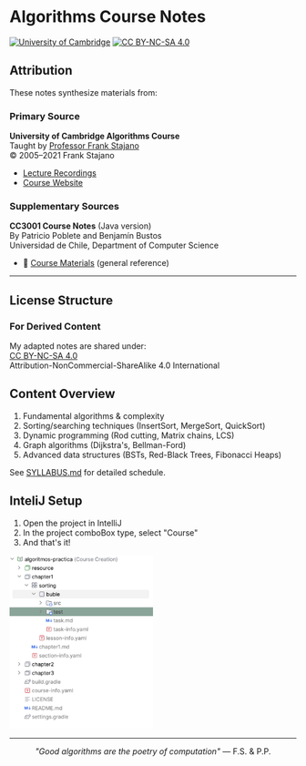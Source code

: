 # Algorithms Course Notes

[![University of Cambridge](https://img.shields.io/badge/University_of_Cambridge-003366?style=for-the-badge&logo=university&logoColor=white)](https://www.cam.ac.uk)
[![CC BY-NC-SA 4.0](https://img.shields.io/badge/License-CC_BY--NC--SA_4.0-lightgrey.svg?style=for-the-badge)](https://creativecommons.org/licenses/by-nc-sa/4.0/)

## Attribution

These notes synthesize materials from:

### Primary Source

**University of Cambridge Algorithms Course**  
Taught by [Professor Frank Stajano](http://frankstajanoexplains.com)  
© 2005–2021 Frank Stajano

- [Lecture Recordings](http://frankstajanoexplains.com)
- [Course Website](https://www.cl.cam.ac.uk/teaching/2021/Algorithms/)

### Supplementary Sources

**CC3001 Course Notes** (Java version)  
By Patricio Poblete and Benjamín Bustos  
Universidad de Chile, Department of Computer Science

- 🔗 [Course Materials](http://www.dcc.uchile.cl/cc3001/) (general reference)

---

## License Structure

### For Derived Content

My adapted notes are shared under:  
[CC BY-NC-SA 4.0](https://creativecommons.org/licenses/by-nc-sa/4.0/)  
Attribution-NonCommercial-ShareAlike 4.0 International

## Content Overview

1. Fundamental algorithms & complexity
2. Sorting/searching techniques
   (InsertSort, MergeSort, QuickSort)
3. Dynamic programming
   (Rod cutting, Matrix chains, LCS)
4. Graph algorithms
   (Dijkstra's, Bellman-Ford)
5. Advanced data structures
   (BSTs, Red-Black Trees, Fibonacci Heaps)

See [SYLLABUS.md](SYLLABUS.md) for detailed schedule.

## InteliJ Setup

1. Open the project in IntelliJ
2. In the project comboBox type, select "Course"
3. And that's it!

<img src="resource/img/project-structure.png" alt="Project Structure" style="width: 50%;">

---

<div align="center">
  <i>"Good algorithms are the poetry of computation"</i> — F.S. & P.P.
</div>
